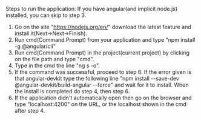Steps to run the application:
If you have angular(and implicit node.js) installed, you can skip to step 3.
1. Go on the site "https://nodejs.org/en/" download the latest feature and install it(Next->Next->Finish).
2. Run cmd(Command Prompt) from your application and type "npm install -g @angular/cli"
3. Run cmd(Command Prompt) in the project(current project) by clicking on the file path and type "cmd".
4. Type in the cmd the line "ng s -o".
5. If the command was successful, proceed to step 6. If the error given is that angular-devkit type the following line "npm install --save-dev @angular-devkit/build-angular --force" and wait for it to install. When the install is completed do step 4, then step 6.
6. If the application didn't automatically open then go on the browser and type "localhost:4200" on the URL, or the localhost shown in the cmd after step 4.